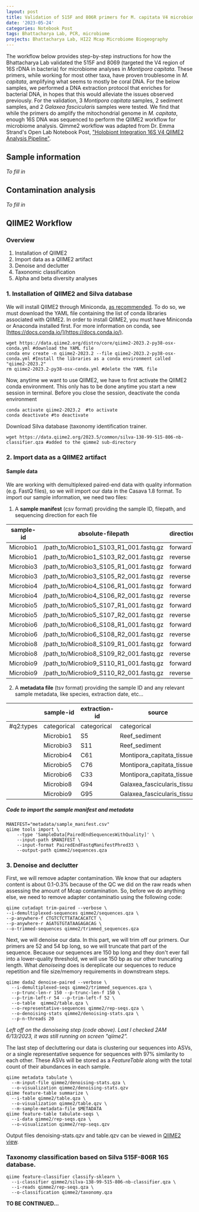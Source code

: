 ```yaml
---  
layout: post  
title: Validation of 515F and 806R primers for M. capitata V4 microbiome analyses  
date: '2023-05-24'  
categories: Notebook Post  
tags: Bhattacharya Lab, PCR, microbiome  
projects: Bhattacharya Lab, HI22 Mcap Microbiome Biogeography  
---  
```


The workflow below provides step-by-step instructions for how the Bhattacharya Lab validated the 515F and 8069 (targeted the V4 region of 16S rDNA in bacteria) for microbiome analyses in *Montipora capitata*. These primers, while working for most other taxa, have proven troublesome in *M. capitata*, amplifying what seems to mostly be coral DNA. For the below samples, we performed a DNA extraction protocol that enriches for bacterial DNA, in hopes that this would alleviate the issues observed previously. For the validation, 3 *Montipora capitata* samples, 2 sediment samples, and 2 *Galaxea fascicularis* samples were tested. We find that while the primers do amplify the mitochondrial genome in *M. capitata*, enough 16S DNA was sequenced to perform the QIIME2 workflow for microbiome analysis. Qimme2 workflow was adapted from Dr. Emma Strand's Open Lab Notebook Post, ["Holobiont Integration 16S V4 QIIME2 Analysis Pipeline"](https://emmastrand.github.io/EmmaStrand_Notebook/16s-Analysis-Pipeline/).

## Sample information

*To fill in*

## Contamination analysis

*To fill in*

## QIIME2 Workflow

### Overview

1. Installation of QIIME2  
2. Import data as a QIIME2 artifact  
3. Denoise and declutter  
4. Taxonomic classification  
5. Alpha and beta diversity analyses

### 1. Installation of QIIME2 and Silva database   

We will install QIIME2 through Miniconda, [as recommended](https://docs.qiime2.org/2023.2/install/). To do so, we must download the YAML file containing the list of conda libraries associated with QIIME2. In order to install QIIME2, you must have Miniconda or Anaconda installed first. For more information on conda, see [https://docs.conda.io/](https://docs.conda.io/).  
```  
wget https://data.qiime2.org/distro/core/qiime2-2023.2-py38-osx-conda.yml #download the YAML file  
conda env create -n qiime2-2023.2 --file qiime2-2023.2-py38-osx-conda.yml #Install the libraries as a conda environment called "qiime2-2023.2"  
rm qiime2-2023.2-py38-osx-conda.yml #delete the YAML file  
```  
Now, anytime we want to use QIIME2, we have to first activate the QIIME2 conda environment. This only has to be done anytime you start a new session in terminal. Before you close the session, deactivate the conda environment  
```  
conda activate qiime2-2023.2  #to activate
conda deactivate #to deactivate  
``` 

Download Silva database (taxonomy identification trainer.  
```
wget https://data.qiime2.org/2023.5/common/silva-138-99-515-806-nb-classifier.qza #added to the qimme2 sub-directory  
```

### 2. Import data as a QIIME2 artifact  

#### Sample data  
We are working with demultiplexed paired-end data with quality information (e.g. FastQ files), so we will import our data in the Casava 1.8 format. To import our sample information, we need two  files:  
1) A **sample manifest** (csv format) providing the sample ID, filepath, and sequencing direction for each file  

|sample-id|absolute-filepath|direction|  
|---|---|---| 
|Microbio1|/path_to/Microbio1_S103_R1_001.fastq.gz|forward|  
|Microbio1|/path_to/Microbio1_S103_R2_001.fastq.gz|reverse|  
|Microbio3|/path_to/Microbio3_S105_R1_001.fastq.gz|forward|  
|Microbio3|/path_to/Microbio3_S105_R2_001.fastq.gz|reverse|  
|Microbio4|/path_to/Microbio4_S106_R1_001.fastq.gz|forward|  
|Microbio4|/path_to/Microbio4_S106_R2_001.fastq.gz|reverse|  
|Microbio5|/path_to/Microbio5_S107_R1_001.fastq.gz|forward|  
|Microbio5|/path_to/Microbio5_S107_R2_001.fastq.gz|reverse|  
|Microbio6|/path_to/Microbio6_S108_R1_001.fastq.gz|forward|  
|Microbio6|/path_to/Microbio6_S108_R2_001.fastq.gz|reverse|  
|Microbio8|/path_to/Microbio8_S109_R1_001.fastq.gz|forward|  
|Microbio8|/path_to/Microbio8_S109_R2_001.fastq.gz|reverse|  
|Microbio9|/path_to/Microbio9_S110_R1_001.fastq.gz|forward|  
|Microbio9|/path_to/Microbio9_S110_R2_001.fastq.gz|reverse| 

2) A **metadata file** (tsv format) providing the sample ID and any relevant sample metadata, like species, extraction date, etc...  

||sample-id|extraction-id|source|collection-date|site-id|site-name|colony-id|microenvironment|rep-number|  
|---|---|---|---|---|---|---|---|---|---| 
|#q2:types|categorical|categorical|categorical|categorical|categorical|categorical|categorical|categorical|categorical|  
||Microbio1|S5|Reef_sediment|20220511|S2|KBay_Reef11_West|C3|Soil|R1|  
||Microbio3|S11|Reef_sediment|20220511|S1|KBay_Reef12_West|C3|Soil|R3|  
||Microbio4|C61|Montipora_capitata_tissue|20220511|S1|KBay_Reef12_West|C1|Middle|R2|  
||Microbio5|C76|Montipora_capitata_tissue|20220511|S2|KBay_Reef11_West|C1|Top|R2|  
||Microbio6|C33|Montipora_capitata_tissue|20220511|S2|KBay_Reef11_West|C3|Bottom|R2|  
||Microbio8|G94|Galaxea_fascicularis_tissue|20221006|T3|Dbtank|G94|Top|R1|  
||Microbio9|G95|Galaxea_fascicularis_tissue|20221006|T3|DBtank|G95|Top|R1|  

##### Code to import the sample manifest and metadata  
```  
MANIFEST="metadata/sample_manifest.csv"
qiime tools import \
    --type 'SampleData[PairedEndSequencesWithQuality]' \
    --input-path $MANIFEST \
    --input-format PairedEndFastqManifestPhred33 \
    --output-path qimme2/sequences.qza
```

### 3. Denoise and declutter  

First, we will remove adapter contamination. We know that our adapters content is about 0.1-0.3% because of the QC we did on the raw reads when assessing the amount of Mcap contamination. So, before we do anything else, we need to remove adapter contaminatio using the following code:  
```  
qiime cutadapt trim-paired --verbose \
--i-demultiplexed-sequences qimme2/sequences.qza \
--p-anywhere-f CTGTCTCTTATACACATCT \
--p-anywhere-r AGATGTGTATAAGAGACAG \
--o-trimmed-sequences qimme2/trimmed_sequences.qza
```  

Next, we will denoise our data. In this part, we will trim off our primers. Our primers are 52 and 54 bp long, so we will truncate that part of the sequence. Because our sequences are 150 bp long and they don't ever fall into a lower-quality threshold, we will use 150 bp as our other truncating length. What *denoiseing* does is dereplicate our sequences to reduce repetition and file size/memory requirements in downstream steps.  
```  
qiime dada2 denoise-paired --verbose \  
  --i-demultiplexed-seqs qimme2/trimmed_sequences.qza \
  --p-trunc-len-r 150 --p-trunc-len-f 150 \
  --p-trim-left-r 54 --p-trim-left-f 52 \
  --o-table  qimme2/table.qza \
  --o-representative-sequences qimme2/rep-seqs.qza \
  --o-denoising-stats qimme2/denoising-stats.qza \
  --p-n-threads 20
```

*Left off on the denoiseing step (code above). Last I checked 2AM 6/13/2023, it was still running on screen "qiime2".*

The last step of decluttering our data is clustering our sequences into ASVs, or a single representative sequence for sequences with 97% similarity to each other. These ASVs will be stored as a *FeatureTable* along with the total count of their abundances in each sample.  
```
qiime metadata tabulate \
  --m-input-file qimme2/denoising-stats.qza \
  --o-visualization qimme2/denoising-stats.qzv
qiime feature-table summarize \
  --i-table qimme2/table.qza \
  --o-visualization qimme2/table.qzv \
  --m-sample-metadata-file $METADATA
qiime feature-table tabulate-seqs \
  --i-data qimme2/rep-seqs.qza \
  --o-visualization qimme2/rep-seqs.qzv
```
Output files denoising-stats.qzv and table.qzv can be viewed in [QIIME2 view](https://view.qiime2.org/).

### Taxonomy classification based on Silva 515F-806R 16S database.

```
qiime feature-classifier classify-sklearn \
  --i-classifier qimme2/silva-138-99-515-806-nb-classifier.qza \
  --i-reads qimme2/rep-seqs.qza \
  --o-classification qimme2/taxonomy.qza
```

**TO BE CONTINUED...**
